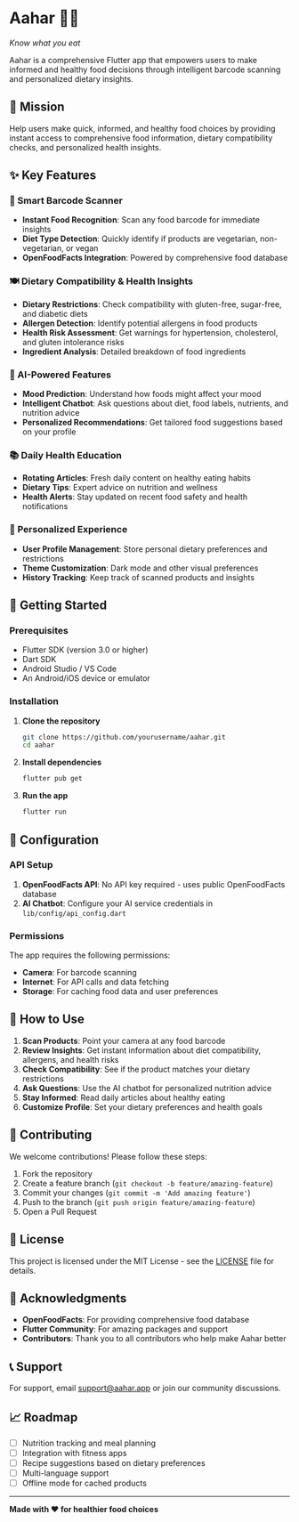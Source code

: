 # Aahar 🍎📱

*Know what you eat*

Aahar is a comprehensive Flutter app that empowers users to make informed and healthy food decisions through intelligent barcode scanning and personalized dietary insights.

## 🎯 Mission

Help users make quick, informed, and healthy food choices by providing instant access to comprehensive food information, dietary compatibility checks, and personalized health insights.

## ✨ Key Features

### 📸 Smart Barcode Scanner
- **Instant Food Recognition**: Scan any food barcode for immediate insights
- **Diet Type Detection**: Quickly identify if products are vegetarian, non-vegetarian, or vegan
- **OpenFoodFacts Integration**: Powered by comprehensive food database

### 🍽️ Dietary Compatibility & Health Insights
- **Dietary Restrictions**: Check compatibility with gluten-free, sugar-free, and diabetic diets
- **Allergen Detection**: Identify potential allergens in food products
- **Health Risk Assessment**: Get warnings for hypertension, cholesterol, and gluten intolerance risks
- **Ingredient Analysis**: Detailed breakdown of food ingredients

### 🧠 AI-Powered Features
- **Mood Prediction**: Understand how foods might affect your mood
- **Intelligent Chatbot**: Ask questions about diet, food labels, nutrients, and nutrition advice
- **Personalized Recommendations**: Get tailored food suggestions based on your profile

### 📚 Daily Health Education
- **Rotating Articles**: Fresh daily content on healthy eating habits
- **Dietary Tips**: Expert advice on nutrition and wellness
- **Health Alerts**: Stay updated on recent food safety and health notifications

### 👤 Personalized Experience
- **User Profile Management**: Store personal dietary preferences and restrictions
- **Theme Customization**: Dark mode and other visual preferences
- **History Tracking**: Keep track of scanned products and insights

## 🚀 Getting Started

### Prerequisites
- Flutter SDK (version 3.0 or higher)
- Dart SDK
- Android Studio / VS Code
- An Android/iOS device or emulator

### Installation

1. **Clone the repository**
   ```bash
   git clone https://github.com/yourusername/aahar.git
   cd aahar
   ```

2. **Install dependencies**
   ```bash
   flutter pub get
   ```

3. **Run the app**
   ```bash
   flutter run
   ```

## 🔧 Configuration

### API Setup
1. **OpenFoodFacts API**: No API key required - uses public OpenFoodFacts database
2. **AI Chatbot**: Configure your AI service credentials in `lib/config/api_config.dart`

### Permissions
The app requires the following permissions:
- **Camera**: For barcode scanning
- **Internet**: For API calls and data fetching
- **Storage**: For caching food data and user preferences

## 📱 How to Use

1. **Scan Products**: Point your camera at any food barcode
2. **Review Insights**: Get instant information about diet compatibility, allergens, and health risks
3. **Check Compatibility**: See if the product matches your dietary restrictions
4. **Ask Questions**: Use the AI chatbot for personalized nutrition advice
5. **Stay Informed**: Read daily articles about healthy eating
6. **Customize Profile**: Set your dietary preferences and health goals


## 🤝 Contributing

We welcome contributions! Please follow these steps:

1. Fork the repository
2. Create a feature branch (`git checkout -b feature/amazing-feature`)
3. Commit your changes (`git commit -m 'Add amazing feature'`)
4. Push to the branch (`git push origin feature/amazing-feature`)
5. Open a Pull Request

## 📄 License

This project is licensed under the MIT License - see the [LICENSE](LICENSE) file for details.

## 🙏 Acknowledgments

- **OpenFoodFacts**: For providing comprehensive food database
- **Flutter Community**: For amazing packages and support
- **Contributors**: Thank you to all contributors who help make Aahar better

## 📞 Support

For support, email support@aahar.app or join our community discussions.

## 📈 Roadmap

- [ ] Nutrition tracking and meal planning
- [ ] Integration with fitness apps
- [ ] Recipe suggestions based on dietary preferences
- [ ] Multi-language support
- [ ] Offline mode for cached products

---

**Made with ❤️ for healthier food choices**
